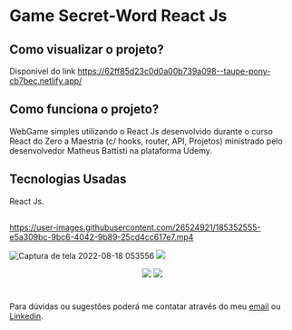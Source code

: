 # Game Secret-Word React Js


## Como visualizar o projeto?
Disponível do link https://62ff85d23c0d0a00b739a098--taupe-pony-cb7bec.netlify.app/

## Como funciona o projeto?
WebGame simples utilizando o React Js desenvolvido durante o curso React do Zero a Maestria (c/ hooks, router, API, Projetos) ministrado pelo desenvolvedor Matheus Battisti na plataforma Udemy.


## Tecnologias Usadas
React Js.


##




https://user-images.githubusercontent.com/26524921/185352555-e5a309bc-9bc6-4042-9b89-25cd4cc617e7.mp4



![Captura de tela 2022-08-18 053556](https://user-images.githubusercontent.com/26524921/185351406-3c0b6899-85ed-4f7b-958e-3f48b717b0d5.png)
<img src="https://user-images.githubusercontent.com/26524921/185351459-e14f35b7-9927-4c58-925f-bcf73c43663d.png">

<p align="center">
  <img src="https://user-images.githubusercontent.com/26524921/185352747-d2dfac9c-10d6-4514-883e-0684cb45da95.png">
  <img src="https://user-images.githubusercontent.com/26524921/185352068-58ba1d16-9e7c-4949-acf2-f4e9db6d5f2e.png">
</p>




#



Para dúvidas ou sugestões poderá me contatar através do meu [email](mailto:jonathancosta746@gmail.com) ou [Linkedin](https://www.linkedin.com/in/jonathansantos-costa/).
